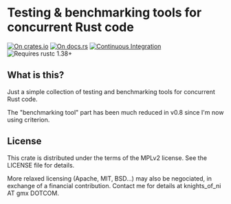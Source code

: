 # Testing & benchmarking tools for concurrent Rust code

[![On crates.io](https://img.shields.io/crates/v/testbench.svg)](https://crates.io/crates/testbench)
[![On docs.rs](https://docs.rs/testbench/badge.svg)](https://docs.rs/testbench/)
[![Continuous Integration](https://github.com/HadrienG2/testbench/workflows/Continuous%20Integration/badge.svg)](https://github.com/HadrienG2/testbench/actions?query=workflow%3A%22Continuous+Integration%22)
![Requires rustc 1.38+](https://img.shields.io/badge/rustc-1.38+-red.svg)

## What is this?

Just a simple collection of testing and benchmarking tools for concurrent Rust code.

The "benchmarking tool" part has been much reduced in v0.8 since I'm now using criterion.


## License

This crate is distributed under the terms of the MPLv2 license. See the LICENSE
file for details.

More relaxed licensing (Apache, MIT, BSD...) may also be negociated, in
exchange of a financial contribution. Contact me for details at 
knights_of_ni AT gmx DOTCOM.
